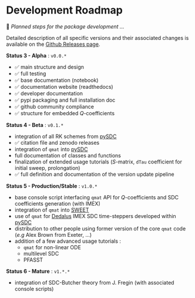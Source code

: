 # Development Roadmap

📜 _Planned steps for the package development ..._

Detailed description of all specific versions and their associated changes is available on the [Github Releases page](https://github.com/Parallel-in-Time/qmat/releases). 

**Status 3 - Alpha** : `v0.0.*`

- ✅ main structure and design
- ✅ full testing
- ✅ base documentation (notebook)
- ✅ documentation website (readthedocs)
- ✅ developer documentation
- ✅ pypi packaging and full installation doc
- ✅ github community compliance
- ✅ structure for embedded $Q$-coefficients

**Status 4 - Beta** : `v0.1.*`

- integration of all RK schemes from [pySDC](https://github.com/Parallel-in-Time/pySDC)
- ✅ citation file and zenodo releases
- integration of `qmat` into [pySDC](https://github.com/Parallel-in-Time/pySDC)
- full documentation of classes and functions
- finalization of extended usage tutorials ($S$-matrix, `dTau` coefficient for initial sweep, prolongation)
- ✅ full definition and documentation of the version update pipeline

**Status 5 - Production/Stable** : `v1.0.*`

- base console script interfacing `qmat` API for $Q$-coefficients and SDC coefficients generation (with IMEX)
- integration of `qmat` into [SWEET](https://gitlab.inria.fr/sweet/sweet)
- use of `qmat` for [Dedalus](https://github.com/DedalusProject/dedalus) IMEX SDC time-steppers developed within [pySDC](https://github.com/Parallel-in-Time/pySDC)
- distribution to other people using former version of the core `qmat` code (_e.g_ Alex Brown from Exeter, ...)
- addition of a few advanced usage tutorials :
    - `qmat` for non-linear ODE
    - multilevel SDC
    - PFASST

**Status 6 - Mature** : `v1.*.*`

- integration of SDC-Butcher theory from J. Fregin (with associated console scripts) 